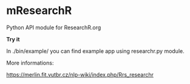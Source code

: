 mResearchR
==========

Python API module for ResearchR.org

**Try it**

In ./bin/example/ you can find example app using researchr.py module.

More informations:

https://merlin.fit.vutbr.cz/nlp-wiki/index.php/Rrs_researchr
